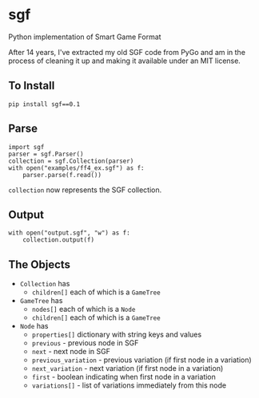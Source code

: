 # sgf

Python implementation of Smart Game Format

After 14 years, I've extracted my old SGF code from PyGo and am in the process
of cleaning it up and making it available under an MIT license.


## To Install

```
pip install sgf==0.1
```


## Parse

```
import sgf
parser = sgf.Parser()
collection = sgf.Collection(parser)
with open("examples/ff4_ex.sgf") as f:
    parser.parse(f.read())
```

`collection` now represents the SGF collection.


## Output

```
with open("output.sgf", "w") as f:
    collection.output(f)
```


## The Objects

 * `Collection` has
   * `children[]` each of which is a `GameTree`
 * `GameTree` has
   * `nodes[]` each of which is a `Node`
   * `children[]` each of which is a `GameTree`
 * `Node` has
   * `properties[]` dictionary with string keys and values
   * `previous` - previous node in SGF
   * `next` - next node in SGF
   * `previous_variation` - previous variation (if first node in a variation)
   * `next_variation` - next variation (if first node in a variation)
   * `first` - boolean indicating when first node in a variation
   * `variations[]` - list of variations immediately from this node
